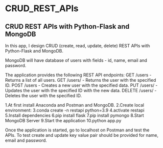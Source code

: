 # CRUD_REST_APIs
## CRUD REST APIs with Python-Flask and MongoDB  

In this app, I design CRUD (create, read, update, delete) REST APIs with Python-Flask and MongoDB.

MongoDB will have database of users with fields - id, name, email and password.

The application provides the following REST API endpoints:
GET /users - Returns a list of all users.
GET /users/<id> - Returns the user with the specified ID.
POST /users - Creates a new user with the specified data.
PUT /users/<id> - Updates the user with the specified ID with the new data.
DELETE /users/<id> - Deletes the user with the specified ID.

1.At first install Anaconda and Postman and MongoDB.
2.Create local environment:
3.conda create -n restapi python=3.9 
4.activate restapi 
5.Install dependencies
6.pip install flask
7.pip install pymongo
8.Start MongoDB Server
9.Start the application
10.python app.py

Once the application is started, go to localhost on Postman and test the APIs.
To test create and update key value pair should be provided for name, email and password.

